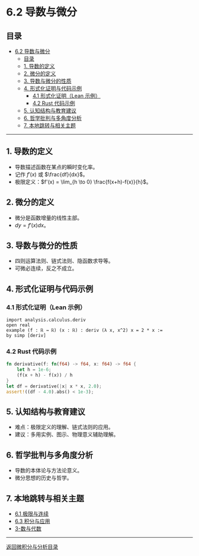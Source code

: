 # 6.2 导数与微分

## 目录

- [6.2 导数与微分](#62-导数与微分)
  - [目录](#目录)
  - [1. 导数的定义](#1-导数的定义)
  - [2. 微分的定义](#2-微分的定义)
  - [3. 导数与微分的性质](#3-导数与微分的性质)
  - [4. 形式化证明与代码示例](#4-形式化证明与代码示例)
    - [4.1 形式化证明（Lean 示例）](#41-形式化证明lean-示例)
    - [4.2 Rust 代码示例](#42-rust-代码示例)
  - [5. 认知结构与教育建议](#5-认知结构与教育建议)
  - [6. 哲学批判与多角度分析](#6-哲学批判与多角度分析)
  - [7. 本地跳转与相关主题](#7-本地跳转与相关主题)

---

## 1. 导数的定义

- 导数描述函数在某点的瞬时变化率。
- 记作 $f'(x)$ 或 $\frac{df}{dx}$。
- 极限定义：$f'(x) = \lim_{h \to 0} \frac{f(x+h)-f(x)}{h}$。

## 2. 微分的定义

- 微分是函数增量的线性主部。
- $dy = f'(x)dx$。

## 3. 导数与微分的性质

- 四则运算法则、链式法则、隐函数求导等。
- 可微必连续，反之不成立。

## 4. 形式化证明与代码示例

### 4.1 形式化证明（Lean 示例）

```lean
import analysis.calculus.deriv
open real
example (f : ℝ → ℝ) (x : ℝ) : deriv (λ x, x^2) x = 2 * x :=
by simp [deriv]
```

### 4.2 Rust 代码示例

```rust
fn derivative(f: fn(f64) -> f64, x: f64) -> f64 {
    let h = 1e-6;
    (f(x + h) - f(x)) / h
}
let df = derivative(|x| x * x, 2.0);
assert!((df - 4.0).abs() < 1e-3);
```

## 5. 认知结构与教育建议

- 难点：极限定义的理解、链式法则的应用。
- 建议：多用实例、图示、物理意义辅助理解。

## 6. 哲学批判与多角度分析

- 导数的本体论与方法论意义。
- 微分思想的历史与哲学。

## 7. 本地跳转与相关主题

- [6.1 极限与连续](./6.1-极限与连续.md)
- [6.3 积分与应用](../6.3-积分与应用.md)
- [3-数与代数](../../3-数与代数/README.md)

---

[返回微积分与分析目录](../README.md)
